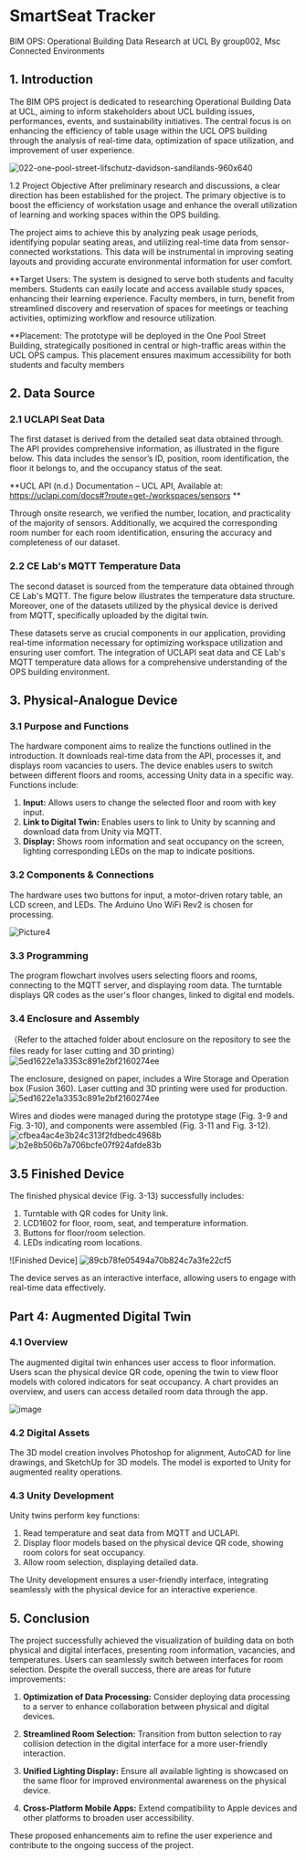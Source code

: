 # SmartSeat Tracker
BIM OPS: Operational Building Data Research at UCL
By group002, Msc Connected Environments

## 1. Introduction

The BIM OPS project is dedicated to researching Operational Building Data at UCL, aiming to inform stakeholders about UCL building issues, performances, events, and sustainability initiatives. The central focus is on enhancing the efficiency of table usage within the UCL OPS building through the analysis of real-time data, optimization of space utilization, and improvement of user experience.

![022-one-pool-street-lifschutz-davidson-sandilands-960x640](https://github.com/ChenRuan/Group2_SDV/assets/146268411/2db63ae2-bdd1-4c09-bfb4-0ddbca810246)

1.2 Project Objective
After preliminary research and discussions, a clear direction has been established for the project. The primary objective is to boost the efficiency of workstation usage and enhance the overall utilization of learning and working spaces within the OPS building.

The project aims to achieve this by analyzing peak usage periods, identifying popular seating areas, and utilizing real-time data from sensor-connected workstations. This data will be instrumental in improving seating layouts and providing accurate environmental information for user comfort.

**Target Users:
The system is designed to serve both students and faculty members. Students can easily locate and access available study spaces, enhancing their learning experience. Faculty members, in turn, benefit from streamlined discovery and reservation of spaces for meetings or teaching activities, optimizing workflow and resource utilization.

**Placement:
The prototype will be deployed in the One Pool Street Building, strategically positioned in central or high-traffic areas within the UCL OPS campus. This placement ensures maximum accessibility for both students and faculty members

## 2. Data Source

### 2.1 UCLAPI Seat Data

The first dataset is derived from the detailed seat data obtained through. The API provides comprehensive information, as illustrated in the figure below. This data includes the sensor’s ID, position, room identification, the floor it belongs to, and the occupancy status of the seat.

**UCL API (n.d.) Documentation – UCL API, Available at: https://uclapi.com/docs#?route=get-/workspaces/sensors **

Through onsite research, we verified the number, location, and practicality of the majority of sensors. Additionally, we acquired the corresponding room number for each room identification, ensuring the accuracy and completeness of our dataset.

### 2.2 CE Lab's MQTT Temperature Data

The second dataset is sourced from the temperature data obtained through CE Lab's MQTT. The figure below illustrates the temperature data structure. Moreover, one of the datasets utilized by the physical device is derived from MQTT, specifically uploaded by the digital twin.

These datasets serve as crucial components in our application, providing real-time information necessary for optimizing workspace utilization and ensuring user comfort. The integration of UCLAPI seat data and CE Lab's MQTT temperature data allows for a comprehensive understanding of the OPS building environment.

## 3. Physical-Analogue Device

### 3.1 Purpose and Functions

The hardware component aims to realize the functions outlined in the introduction. It downloads real-time data from the API, processes it, and displays room vacancies to users. The device enables users to switch between different floors and rooms, accessing Unity data in a specific way. Functions include:
1. **Input:** Allows users to change the selected floor and room with key input.
2. **Link to Digital Twin:** Enables users to link to Unity by scanning and download data from Unity via MQTT.
3. **Display:** Shows room information and seat occupancy on the screen, lighting corresponding LEDs on the map to indicate positions.

### 3.2 Components & Connections

The hardware uses two buttons for input, a motor-driven rotary table, an LCD screen, and LEDs. The Arduino Uno WiFi Rev2 is chosen for processing. 


![Picture4](https://github.com/ChenRuan/Group2_SDV/assets/146268411/514acc5f-bc9b-4c05-9314-17947b2c3c21)


### 3.3 Programming

The program flowchart involves users selecting floors and rooms, connecting to the MQTT server, and displaying room data. The turntable displays QR codes as the user's floor changes, linked to digital end models.


### 3.4 Enclosure and Assembly 
（Refer to the attached folder about enclosure on the repository to see the files ready for laser cutting and 3D printing）
![5ed1622e1a3353c891e2bf2160274ee](https://github.com/ChenRuan/Group2_SDV/assets/146268411/de54819f-b765-428b-a276-5775d7ab3498)

The enclosure, designed on paper, includes a Wire Storage and Operation box (Fusion 360). Laser cutting and 3D printing were used for production.
![5ed1622e1a3353c891e2bf2160274ee](https://github.com/ChenRuan/Group2_SDV/assets/146268411/2b1c98af-2527-4286-9f76-10c2cb21b242)

Wires and diodes were managed during the prototype stage (Fig. 3-9 and Fig. 3-10), and components were assembled (Fig. 3-11 and Fig. 3-12).
![cfbea4ac4e3b24c313f2fdbedc4968b](https://github.com/ChenRuan/Group2_SDV/assets/146268411/63dfd71a-a3ca-412b-a7cb-4232b7e141d1)
![b2e8b506b7a706bcfe07f924afde83b](https://github.com/ChenRuan/Group2_SDV/assets/146268411/b30287bb-6cee-4b05-9a48-7050ad79ba2b)

## 3.5 Finished Device

The finished physical device (Fig. 3-13) successfully includes:
1. Turntable with QR codes for Unity link.
2. LCD1602 for floor, room, seat, and temperature information.
3. Buttons for floor/room selection.
4. LEDs indicating room locations.

![Finished Device] ![89cb78fe05494a70b824c7a3fe22cf5](https://github.com/ChenRuan/Group2_SDV/assets/146268411/89a88716-63a3-4d4a-9db3-26550629fe60)


The device serves as an interactive interface, allowing users to engage with real-time data effectively.

## Part 4: Augmented Digital Twin

### 4.1 Overview

The augmented digital twin enhances user access to floor information. Users scan the physical device QR code, opening the twin to view floor models with colored indicators for seat occupancy. A chart provides an overview, and users can access detailed room data through the app.

![image](https://github.com/ChenRuan/Group2_SDV/assets/146268411/72fcad43-f73d-4233-9a91-eddfce1b5bd3)

### 4.2 Digital Assets

The 3D model creation involves Photoshop for alignment, AutoCAD for line drawings, and SketchUp for 3D models. The model is exported to Unity for augmented reality operations.


### 4.3 Unity Development

Unity twins perform key functions:

1. Read temperature and seat data from MQTT and UCLAPI.
2. Display floor models based on the physical device QR code, showing room colors for seat occupancy.
3. Allow room selection, displaying detailed data.

The Unity development ensures a user-friendly interface, integrating seamlessly with the physical device for an interactive experience.

## 5. Conclusion

The project successfully achieved the visualization of building data on both physical and digital interfaces, presenting room information, vacancies, and temperatures. Users can seamlessly switch between interfaces for room selection. Despite the overall success, there are areas for future improvements:

1. **Optimization of Data Processing:** Consider deploying data processing to a server to enhance collaboration between physical and digital devices.

2. **Streamlined Room Selection:** Transition from button selection to ray collision detection in the digital interface for a more user-friendly interaction.

3. **Unified Lighting Display:** Ensure all available lighting is showcased on the same floor for improved environmental awareness on the physical device.

4. **Cross-Platform Mobile Apps:** Extend compatibility to Apple devices and other platforms to broaden user accessibility.

These proposed enhancements aim to refine the user experience and contribute to the ongoing success of the project.

